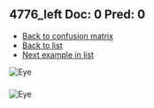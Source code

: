 ## 4776_left Doc: 0 Pred: 0
- [Back to confusion matrix](https://github.com/juliandewit/kaggle_retinopathy/blob/master/matrix.md)
- [Back to list](https://github.com/juliandewit/kaggle_retinopathy/blob/master/lists/00/list.md)
- [Next example in list](https://github.com/juliandewit/kaggle_retinopathy/blob/master/lists/00/47/4779_left.md)

![Eye](https://retinopaty.blob.core.windows.net/size1024/4776_left_0.jpeg)

### 

![Eye]()
